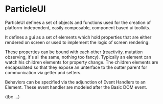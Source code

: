 # ParticleUI

ParticleUI defines a set of objects and functions used for the creation of platform-independent,
easily composable, component based ui toolkits.

It defines a gui as a set of elements which hold properties that are either rendered
on screen or used to implement the logic of screen rendering.

These properties can be bound with each other (reactivity, mutation observing, it's all the same, nothing too fancy).
Typically an element can watch his children elements for property change.
The children elements are encapsulated so that they expose an unterface to the outter parent for communication via getter and setters.

Behaviors can be specified via the adjunction of Event Handlers to an Element.
These event handler are modeled after the Basic DOM event.

(tbc ...)


 
